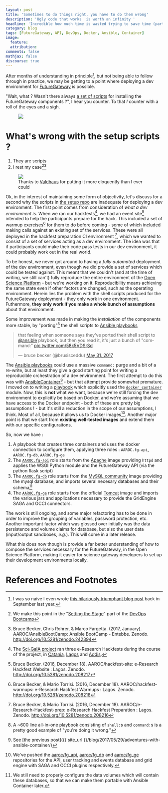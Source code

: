 ```yaml
---
layout: post
title: 'Sometimes to do things right, you have to do them wrong'
description: 'Ugly code that works  is worth an infinity '
headline: 'Incredible how much time is wasted trying to save time (part 3)'
category: blog
tags: [FutureGateway, API, DevOps, Docker, Ansible, Container]
image:
  feature:
  attribution:
comments: false
mathjax: false
discourse: true
---
```


After months of understanding in principle[^ContainedGateway], but not being able to follow through in practice, we may be getting to a point where deploying a dev environment for [FutureGateway](https://github.com/FutureGateway) is possible.

"Wait, what ? Wasn't there always [a set of scripts](https://github.com/indigo-dc/fgSetup) for installing the FutureGateway components ?", I hear you counter. To that _I_ counter with a roll of the eyes and a sigh.

<figure>
<img src="https://media.giphy.com/media/qmfpjpAT2fJRK/giphy.gif">
</figure>


# What's wrong with the setup scripts ?

  1. They are scripts
  2. I rest my case[^ShellScripts][^DevOpsBootcamp]

<figure>
<img src="https://valdhaus.co/writings/ansible-vs-shell-scripts/squirrel-sword.jpg">
<figcaption>Thanks to <a href="https://valdhaus.co/writings/ansible-vs-shell-scripts/">Valdhaus</a> for putting it more eloquently than I ever could</figcaption>
</figure>

Ok, in the interest of maintaining some form of objectivity, let's discuss for a second why the scripts in [the setup repo](https://github.com/indigo-dc/fgSetup) are inadequate for deploying a dev environment. The first point comes from consideration of _what a dev environment is_. When we ran our hackfests[^Hackfests], we had an event site[^HackfestSite] intended to help the participants prepare for the hack. This included a set of warmup exercises[^WarmUps] for them to do before coming - some of which included making calls against an existing set of the services. These were all deployed in the hackfest preparation CI environment [^HackfestPrep], which we wanted to consist of a set of services acting as a dev environment. The idea was that if participants could make their code pass tests in our dev environment, it  could probably work out in the real world.

To be honest, we never got around to having a _fully automated_ deployment of the dev environment, even though we did provide a set of services which could be tested against. This meant that we couldn't (and at the time of writing, we still can't) fully reproduce the entire environment of the [Open Science Platform](https://www.sci-gaia.eu/osp) - but we're working on it.
Reproducibility means achieving the same state even if other factors are changed, such as the operating environment. Herein lies the problem with the shell scripts produced for the FutureGateway deployment  - they only work in one environment. Futhermore, **they only work if you make a whole bunch of assumptions** about that environment.

Some improvement was made in making the _installation_ of the components more stable, by "porting"[^porting] the shell scripts to [Ansible playbooks](https://www.ansible.com)
<blockquote class="twitter-tweet" data-lang="en"><p lang="en" dir="ltr">that feeling when someone says they&#39;ve ported their shell script to <a href="https://twitter.com/ansible">@ansible</a> playbook, but then you read it, it&#39;s just a bunch of &quot;command:&quot; <a href="https://t.co/58k5VDSrSd">pic.twitter.com/58k5VDSrSd</a></p>&mdash; bruce becker (@brusisceddu) <a href="https://twitter.com/brusisceddu/status/869950388216188928">May 31, 2017</a></blockquote>
<script async src="//platform.twitter.com/widgets.js" charset="utf-8"></script>

The [Ansible playbooks](https://github.com/Indigo-dc/fgsetup/tree/master/ansible) could use a massive `command:` purge and a bit of a re-write, but at least they give a good starting point for writing a reproducible orchestration of a dev environment. The first attempt to do this was with [AnsibleContainer](https://docs.ansible.com/ansible-container)[^PreviousPost] - but that attempt provide somewhat premature. I moved on to writing a [playbook](https://github.com/AAROC/DevOps/tree/master/Ansible/fg.yml) which explicitly used the [`docker_container`](https://docs.ansible.com/docker_container_module.html) module. Now, this is **not** what we want, because we're still forcing the dev environment to explicitly be based on Docker, and we're assuming that we have access to the Docker endpoint - both of these are pretty big assumptions ! - but it's still a reduction in the scope of our assumptions, I think. Most of all, because it allows us to Docker images[^DockerImages]. Another major point is that we start from **existing well-tested images** and extend them with our specific configuraitons.

So, now we have :

  1. A playbook that creates three containers and uses the docker connection to configure them, applying three roles : `AAROC.fg-api`, `AAROC.fg-db`, `AAROC.fg-ge`
  2. The [`AAROC.fg-api`](https://github.com/AAROC/AAROC.fg-api) role starts from the [Apache](https://hub.docker.com/_/httpd/) image providing `httpd` and applies the WSGI Python module and the FutureGateway API (via the python flask script)
  3. The [`AAROC.fg-db`](https://github.com/AAROC/AAROC.fg-db) role starts from the [MySQL community](https://hub.docker.com/_/mysql/) image providing the mysql database, and imports several necesary databases and their schema[^DBconfigs]
  4. The [`AAROC.fg-ge`](https://github.com/AAROC/AAROC.fg-ge) role starts from the official [Tomcat](https://hub.docker.com/_/tomcat/) image and imports the various jars and applications necessary to provide the GridEngine SAGA and OCCI connectors.

The work is still ongoing, and some major refactoring has to be done in order to improve the grouping of variables, password protection, etc. Another important factor which was glossed over  initially was the data persistence and volume claims for database, but also the user data (input/output sandboxes, _e.g._). This will come in a later release.

What this does now though is provide a far better understanding of how to compose the services necessary for  the FutureGateway, in the Open Science Platform, making it easier  for science gateway developers to set up their development environments locally.

# References and Footnotes

[^Hackfests]: The [Sci-GaIA project](https://www.sci-gaia.eu) ran three e-Research Hackfests during the course of the project, in [Catania](http://www.sci-gaia.eu/summer-hackfest/), [Lagos](http://www.sci-gaia.eu/wacren-hackfest/) and [Addis](http://www.sci-gaia.eu/ethernet-hackfest/).
[^HackfestSite]: Bruce Becker. (2016, December 18). AAROC/hackfest-site: e-Research Hackfest Website : Lagos. Zenodo. http://doi.org/10.5281/zenodo.208217
[^WarmUps]: Bruce Becker, & Mario Torrisi. (2016, December 18). AAROC/hackfest-warmups: e-Research Hackfest Warmups : Lagos. Zenodo. http://doi.org/10.5281/zenodo.208218
[^HackfestPrep]: Bruce Becker, & Mario Torrisi. (2016, December 18). AAROC/e-Research-Hackfest-prep: e-Research Hackfest Preparation : Lagos. Zenodo. http://doi.org/10.5281/zenodo.208216
[^ShellScripts]: We make this point in the "[Setting the Stage](https://github.com/AAROC/AnsibleBootCamp/blob/master/slides/SettingTheStage.pdf)" part of the [DevOps Bootcamp](https://github.com/AAROC/AnsibleBootCamp/)
[^DevOpsBootcamp]: Bruce Becker, Chris Rohrer, & Marco Fargetta. (2017, January). AAROC/AnsibleBootCamp: Ansible BootCamp - Entebbe. Zenodo. http://doi.org/10.5281/zenodo.242394
[^PreviousPost]: See [the previous post]({{ site_url }}/blog/2017/05/29/adventures-with-ansible-container/)
[^DockerImages]: We've pushed the [aaroc/fg_api](https://quay.io/repository/aaroc/fg_api), [aaroc/fg_db](https://quay.io/repository/aaroc/fg_db) and [aaroc/fg_ge](https://quay.io/repository/aaroc/fg_ge) repositories for the API, user tracking and events database and grid engine with SAGA and OCCI plugins respectively.
[^porting]: A ~600 line all-in-one playbook consisting of  `shell:`s and `command:`s is a pretty good example of "you're doing it wrong."
[^DBconfigs]: We still need to properly configure the data volumes which will contain these databases, so that we can make them portable with Ansible Container later.
[^ContainedGateway]: I was so naive  I even wrote [this hilariously triumphant blog post](https://brucellino.github.io/blog/blog/2016/09/18/Contained-Gateway/) back in September last year.
